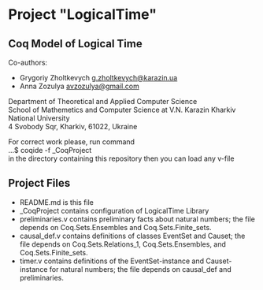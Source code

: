 # Project "LogicalTime"

## Coq Model of Logical Time

Co-authors:

* Grygoriy Zholtkevych g.zholtkevych@karazin.ua
* Anna Zozulya avzozulya@gmail.com

Department of Theoretical and Applied Computer Science  
School of Mathemetics and Computer Science at V.N. Karazin Kharkiv National University  
4 Svobody Sqr, Kharkiv, 61022, Ukraine

For correct work please, run command  
...$ coqide -f _CoqProject  
in the directory containing this repository  then you can load any v-file

## Project Files

* README.md is this file
* _CoqProject contains configuration of LogicalTime Library
* preliminaries.v contains preliminary facts about natural numbers; the file depends on Coq.Sets.Ensembles and Coq.Sets.Finite_sets.
* causal_def.v contains definitions of classes EventSet and Causet; the file depends on Coq.Sets.Relations_1, Coq.Sets.Ensembles, and Coq.Sets.Finite_sets.
* timer.v contains definitions of the EventSet-instance and Causet-instance for natural numbers; the file depends on causal_def and preliminaries.
